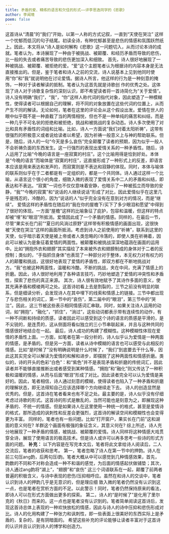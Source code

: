 ```yaml
---
title: 矛盾的爱、精练的语言和欠佳的形式——评李思逸同学的《悲歌》
author: 李闻境
poem: false
---
```

这首诗从“清晨”的“我们”开始，以第一人称的方式记叙，一直到“天使在哭泣” 这样一个忧郁而低沉的句子结尾。初读全诗，有种忧郁甚至是悲伤的情感和氛围跃然纸上。因此，本文将从“诗人是如何解构《悲歌》这一问题切入，从而讨论本诗的成就。笔者认为，本诗展现了一种由于被挑战、被颠覆、和经历矛盾而导致的悲伤，比一般的失去或者痛苦导致的悲伤更加深入和细致。 
首先，诗人很好地展现了一种被挑战、被颠覆、被拒绝的爱。“爱”这个主题笔者认为根据诗的内容本身是无法直接推出的。但是，鉴于笔者和诗人之前的交流，诗人说基本上见到他同时使用“你”和“我”就说明他在讨论爱情。据诗人所言，他这样的行为是一种刻意的掩饰，一种对于读者解读的抵制。笔者认为这首先就是诗歌创 作的优秀之处。这体现了诗人对于诗歌复杂性的深刻认识，即不希望读者将一首诗简化为“关于爱情”。诗人没有明确“我们”，“我”，“你”这样人称代词的指代对象，因此塑造了一种模糊性，使得读者可以根据自己的理解，将不同的对象放置在这些代词的位置上，从而产生不同的解读。无论如何，笔者在这里的评论会从这个假设出发。爱情在世人的眼中似乎既不是一种直截了当的两情相悦，但也不是一种单纯的痛苦和纠结，而是一种几乎不可名状的拒绝和被拒绝，挑战和被挑战的复杂动态。诗人多次使用了对比和具有矛盾性的词组和比喻。比如，诗人一方面说“我们对着太阳祈祷”，这带有很强烈的积极意义或者说给读者以希望，因为祈祷一般意义上与神的帮助联系。但是，随后，诗人的一句“今天是多么哀伤”完全颠覆了读者的预期，因为似乎一般人不会祈祷负面的东西发生。这一行强烈的表现出爱情关系的一种矛盾性。随后，诗人运用了比喻“今晚的语言是一座寂寞的村庄”。这个比喻用得是恰到好处。本体是“今晚的语言”而喻体是“寂寞的村庄”，这直接形成了一种形式上的反差，即语言本应该是用来表达和发声的，而寂寞则是不表达和寂静的体现。同时，本体与喻体的联系则似乎在于二者都是有一定组织的，都是一个共同体。诗人通过这样一个比喻，从语言这个很小的角度，细致入微的表现了爱情关系中二人的矛盾和纠结，即表达和不表达。“寂寞”一词也不仅仅意味着安静，也暗示了一种被孤立而导致的安静，“我”“今晚的寂寞”和“说话的人继续说话“形成了对比，因此爱情似乎在这里几乎是残忍的，冷酷的，因为“说话的人”似乎完全没有在意到对方的情况，而是“继续”。
爱情这样的矛盾性在随后的“我在你的屋檐下/买下了多少眼泪和愿望”中得到了很好的体现。一方面“屋檐”这样的比喻象征了庇护，包容和温暖，但这样的特点却被“埋”和“眼泪”所抵消。爱情因此成了一个矛盾的情感。同样的，在最后一节，尽管“果实长在门前”“夏日的风淌过原野”这样带有积极情感的画面出现，这很快 被“天使在哭泣”这样的画面所抵消。考虑到诗人之前使用的“祈祷”，联系到这里的天使，似乎暗示着天使是被上帝或者人类忽略的/冷落的，即使人类在祈祷着，因此可以被认为是象征着爱情的两面性。被颠覆和被挑战深深地蕴涵在画面的运用中。比如“拥抱外衣和翅膀”其实描绘了本来被外衣和翅膀制成的身体对于二者的反控制；类似的，“手指抓住身体”也表现了一种部分对于整体，本无权力对有权力的人的颠覆和挑战，这很好地表现了爱情的矛盾性，即双方都在不断地挑战对方。“我”也被这种两面性，温暖和冷酷，不断的挑战，夹在中间，充满了情感上的折磨。因此，诗人很好地利用了各种语言技巧，巧妙地塑造了爱情的冲突性和矛盾性，探索了悲伤的真正来源。 
其次，诗人很有效地赋予了其诗作多面的意义，使其充满矛盾和模棱两可之处。这首诗初看上去是割裂的，三节之前没有明显的联系，但是细读分析，会发现诗人在其中埋下的线索和情感上的链接。三节中都出现了与悲伤相关的词汇，第一节中的“哀伤”，第二届中的“眼泪”，第三节中的“哭泣”。因此，这三节被这些表示相同情感词汇串联。同时，如果关注诗人运用的动词，如“拥抱”，“融化”，“抓住”，“淌过”，这些动词都表示带有连续性的动作，有一种不间断和持续的质感，读者因此可以感受到这个诗的语言的质感是平滑的，是不尖锐的，是连贯的，这从侧面将看似独立的三小节串联起来，并且与这种共同的情感很好地结合在一起。 
最后，诗人成功的构建了模糊性。这种模糊性体现在爱情的矛盾性上面。一方面，如笔者在第一段分析的，诗人似乎认为爱情是一种两面的情感，是矛盾的。但是另一方面，读者从诗中模糊的语言也可以感受与此相反的情感。比如“是时候了”没有明确说明是什么时候了，“我们”到底要去干什么等，因此这其实完全可以解读为爱情的和解和进步，即摆脱了这种两面性和情感折磨。类似的，诗的开头的色彩“白色”：和“紫色”并不是表现矛盾和折磨的传统词汇，因此读者并不能够直接推断出或者感受到某种情感。“拥抱”和“融化”则又传达了一种积极和温暖的情感，从而与后面“眼泪”形成了对比。因此读者完全可以认为爱情是美好的。因此，笔者相信，诗人通过刻意的模糊，使得读者也陷入了一种矛盾和折磨的理解状态，即无法得知自己应该选择哪个方向继续走下去。 
诗人的创造显然是优秀的。但是，这首诗在笔者看来也有不足之处。最主要的是，诗人似乎没有仔细考虑过诗歌的形式。这首诗的形式是散乱的，当然可能也是刻意为之，即展现这种矛盾的、不统一的情感。但是如果诗人在这里使用一种统一的格式，甚至是爱情诗的格式，那所造成的讽刺性和反差会更强烈，这首诗的解读空间和模糊性也会变得更为丰富。
同样的，笔者也有一些问题。比如“打开窗户，果实长在门前”这和湖面的意义何在? 羊群这个画面有极强的象征含义，其意义何在? 
综上所述，诗人充分地展现了一种矛盾的情感，被挑战、被颠覆的爱情。诗人同样将这种情感大戏贯穿全诗，展现了使用语言的极高技术。但是诗人或许可以再多思考一些诗的形式方面的问题。 
**补充：**
以下内容是在写完本文后，笔者将此文拿给诗人阅读后，二人交流后，笔者的收获和思考。 
第一，笔者忽略了诗人在第一节中的押韵。诗人在前三句压ang韵，后两句压i韵。笔者大概从中可以感觉到几种情感效果，首先，韵数的不同和不对称会造成一种不和谐的感觉，为后面的情感起伏做铺垫；其次，诗人通过ang韵将“湖上”，“翅膀”和“哀伤” 这三个词语联系在一起，颠覆了前两者普遍的积极含义，与诗中表现的悲伤/压抑相呼应。虽然在和诗人的交谈中，笔者认识到诗人的押韵几乎是无意识的，但是理应细 致入微的笔者仍然没有认识到这一点，也是笔者在赏析方面的不足。以此警示！同时，笔者仍然保持原来的看法，即诗人可以在形式方面做出更多的探索。 
第二，诗人的“是时候了”是化用了里尔克的《秋日》而来的。这一点也是笔者没有认识到的。笔者简单阅读这首诗后，发现这首诗总体上表现的一种欢快放松的情感，因此与诗人的诗中压抑和悲伤形成对比。诗人的化用构建了一种张力和讽刺性，即一些表面上很美好的东西实际上是矛盾的，复杂的，是有阴暗面的。 
希望这些补充的评论能够让读者丰富对于这首诗的认识并且认识到诗人的博学和创造力。 
